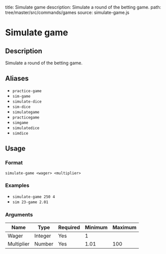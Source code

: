 title: Simulate game
description: Simulate a round of the betting game.
path: tree/master/src/commands/games
source: simulate-game.js

# Simulate game

## Description

Simulate a round of the betting game.

## Aliases

* `practice-game`
* `sim-game`
* `simulate-dice`
* `sim-dice`
* `simulategame`
* `practicegame`
* `simgame`
* `simulatedice`
* `simdice`

## Usage

### Format

`simulate-game <wager> <multiplier>`

### Examples

* `simulate-game 250 4`
* `sim 23-game 2.01`

### Arguments

| Name       | Type    | Required | Minimum | Maximum |
|------------|---------|----------|---------|---------|
| Wager      | Integer | Yes      | 1       |         |
| Multiplier | Number  | Yes      | 1.01    | 100     |
